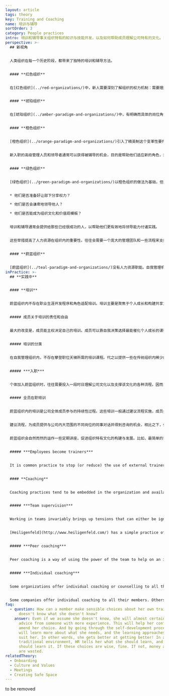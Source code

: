 ```yaml
---
layout: article
tags: theory
key: Training and Coaching
name: 培训与辅导
sortOrder: 3
category: People practices
intro: 培训和辅导事关组织特有的知识与技能开发，以及如何帮助成员理解公司特有的文化。目的是促进成员为组织提供全然而健康的贡献。
perspective: >-
  ## 新视角


  人类组织在每一个历史阶段，都带来了独特的培训和辅导方法。


  #### **红色组织**


  在[红色组织](../red-organizations/)中，新人需要深刻了解组织的权力机制：需要理解如何获得权力以及如何使用权力。这种学习来自于观察和倾听。可能有个“入会”仪式。也可能有一些培训交易技能的工具。除此之外，大多数知识都是通过观察和倾听获得的，个人的资历就像非正式的学徒一样逐渐增长。


  #### **琥珀组织**


  在[琥珀组织](../amber-paradigm-and-organizations/)中，有明确而具体的岗位角色划分。培训的目的是为了让组织内各级人员有效地履行其职责和责任（例如在军队中进行军官培训）。有些成员的职业培训由独立机构（职业学校或大学）提供。重视针对特定专业的资格证书。还会通过在职期间的持续培训，让每个级别的优秀人才都能得到晋升机会。


  #### **橙色组织**


  [橙色组织](../orange-paradigm-and-organizations/)引入了精英制这个变革性要件。原则上任何人都有机会升职。邮件收发室的男孩可以成为首席执行官——即使那个男孩碰巧是个女孩或者是少数民族裔。培训部门（通常是人力资源部的一个分支）为这一进展提供支持。通常组织会制作每个岗位角色（销售人员、技术人员、新人经理、中层经理、资深经理、高级经理等）所需的能力要求列表。橙色中一个常见的想法是，认为应该培养人才来填补组织结构图中现在和未来的空缺。这是个带来社会公平的突破，至少在原则上给人们更多机会，去选择追求最适合自己才能的道路。


  新入职的高级管理人员和领导者通常可以获得被辅导的机会，目的是帮助他们适应新的角色，并取得更好的绩效。组织中下级层面的成员通常得不到这类辅导。


  #### **绿色组织**


  [绿色组织](../green-paradigm-and-organizations/)以橙色组织的做法为基础，但增加了一个先进的管理理念。开始认为管理者应该为自己的部下提供支持与服务（公仆领导）。通常会根据应聘者的思维和行为来筛选管理职位，评估角度包括：


  * 他们是否准备好让部下分享权力？

  * 他们是否会谦卑地领导他人？

  * 他们是否能成为组织文化和价值观模板？


  培训和辅导通常会提供给那些已经很成功的人，以帮助他们更有效地将领导能力付诸实践。


  这些举措提高了人力资源在组织内的重要性。往往会需要一个庞大的管理团队和一些流程来支撑，如文化倡议、360度反馈、继任计划和士气调查。


  #### **蔚蓝组织**


  [蔚蓝组织](../teal-paradigm-and-organizations/)没有人力资源职能。自我管理机制能为成员提供额外的学习机会。鼓励每个人自觉开发定义自己的角色并尝试新事物。成员越是拥抱机会，越能习得更多的知识和技能--要么从同事那里学到，要么从新技能培训中学到。与传统模式的关键区别在于，成员能对自己的发展和成长自我负责。这类组织不会预定义各种角色，也不需要设置人力资源部，来提供针对固定岗位角色所需的知识和技能的各类培训课程，更不会为填补组织中的角色空缺而开设培训课程。不过通常蔚蓝组织仍然在技能培训方面进行投资。但通常由同事来完成。蔚蓝组织都会提供有效的[入职流程](../onboarding/)，主要是关于通用的公司文化和重要流程。从传统组织转入的人员，如果不学会各种新规则，同时忘记那些旧的规则和习惯，会困难重重。
inPractice: >-
  ## **实践中**


  #### **培训**


  蔚蓝组织内不存在职业生涯开发程序和角色适配培训。培训主要是聚焦于个人成长和构建共享文化。技能培训程序依然存在，并向所有需求者开放。这些技能培训多数由同事带领，很少采用外部培训机构的服务，主要是为了在此过程中深刻渗透公司的共同的[价值观与文化](../culture-and-values/)。


  ##### 成员关于培训的责任和自由


  最大的改变是，成员能主权决定自己的培训。成员可以靠自我决策选择最能催化个人成长的课程，而不是根据自己在公司中的职业生涯设计来选课。成员可以活用公司的建议流程，自由编排自己所需的培训。有些组织还进一步简化流程，允许成员不使用公司的建议流程，而是鼓励同事之间将一定数量的时间投入于培训。


  ##### 培训的分类


  在自我管理组织内，不存在攀登职位天梯所需的培训课程。代之以提供一些在传统组织内稀少的培训：培训公司通用文化及其支撑流程（全体参加），以及个人成长培训。技能培训依然需要。这些技能培训通常由同事带领而非外部讲师，因只有同事才更深刻的真正理解公司的价值观和文化。


  ##### ***入职***


  个体加入蔚蓝组织时，往往需要投入一段时日理解公司文化以及支撑该文化的各种流程。因而，蔚蓝组织往往会在直觉培训上投入更多精力。为新人介绍各种流程，并让新人花一段时间会见并跟公司各种岗位的人员共同工作。还可能有一些专业主题的培训，比如聆听技巧，冲突解决技巧，问题解决技巧等。


  ##### 全员在职培训


  蔚蓝组织内的培训是公司全体成员参与的持续性过程。这些培训一般通过建议流程实施，成员会为了支撑公司文化而贡献时间来参与。


  建议流程，为成员提供与公司内大范围的不同岗位的同事对话并得到咨询的机会，相比之下，传统组织内一般不会获得能与不相关岗位部门人士连接的机会。这种接触机会为成员提供了广泛学习大量知识和话题的机会。蔚蓝成员的岗位多样性，一般也会促进这种建议流程的实施。


  蔚蓝组织会自然而然的运作一些定期讲座，促进组织特有文化的构建与发展。比如，最简单的讲座可以是，成员通过与支撑小组合作来开发自我，也可以设计一些工作组，帮助成员融入公司并培育对共同目标的共鸣。比如，[法维](http://www.favi.com/)发起人让·弗朗索瓦·佐布里斯特主持着一个周五晨起的例会讲座，介绍一些特有的文化主题，全体成员自由参加。


  ##### ***Employees become trainers***


  It is common practice to stop (or reduce) the use of external trainers. Classes are presented by colleagues who are passionate about the subject, and who tailor material to the language and culture of the organization. It is not uncommon for courses to go from the inside out. They might start by helping people to connect with who they are, and invite them to find authentic ways to express this as they discuss the subject matter. It could be difficult for an outsider to lead this discussion. Using members as trainers saves money and boosts morale--because it offers the trainer an opportunity to give and be recognized for their expertise.


  #### **Coaching**


  Coaching practices tend to be embedded in the organization and available to all. Coaching can take a number of different formats:


  ##### ***Team supervision***


  Working in teams invariably brings up tensions that can either be ignored or worked through. Dealing with the personal and underlying issues effectively is invariable a source of significant growth. It is not surprising that coaching support is available to facilitate this growth.


  [Heiligenfeld](http://www.heiligenfeld.com/) has a simple practice of coaching in team supervision. The company works with four external coaches who each have their domain of expertise (relationships, organization development, systems thinking and leadership). There are time slots with these coaches every month that teams can sign-up for. It's recommended that each team has at least one session a year; the average is two to four. With the help of the outsider, colleagues explore what a tension reveals about themselves and how they can resolve it.


  ##### ***Peer coaching***


  Peer coaching is a way of using the power of the team to help on an individual basis. Buutzorg for example, has a peer coaching process called ‘Intervesie”. It is structured process for helping an individual address and resolve an issue or problem with team support. Rather than falling into the common practices of offering advice or reassurance, the process allows the individual to work out a way forward on their own. There is often significant growth in the process as personal issues are recognized and worked through in a safe space.


  ##### ***Individual coaching***


  Some organizations offer individual coaching or counselling to all their members on a free and confidential basis, to both employees and their families for non-work matters. This reinforces the principle of wholeness by supporting the member in all aspects of their life.


  Some companies offer individual coaching to all their members. Others extend this, on a free and confidential basis, to employees and their families for non-work matters.
faq:
  - question: How can a member make sensible choices about her own training when she
      doesn't know what she doesn't know?
    answer: Even if we assume she doesn't know, she will almost certainly seek
      advice from someone with more experience. This will help her confirm or
      amend her choice. And by going through the self-development process, she
      will learn more about what she needs, and the learning approaches that
      suit her. In other words, she gets better at getting better! In a
      traditional environment, HR tells her what she should learn, and how she
      should learn it. If these choices are wise, fine. If not, money and time
      are wasted.
relatedTheory:
  - Onboarding
  - Culture and Values
  - Meetings
  - Creating Safe Space
---
```

to be removed